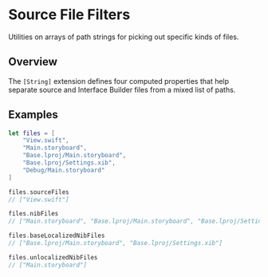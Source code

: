 # Source File Filters

Utilities on arrays of path strings for picking out specific kinds of files.

## Overview

The `[String]` extension defines four computed properties that help separate source and Interface
Builder files from a mixed list of paths.

## Examples

```swift
let files = [
    "View.swift",
    "Main.storyboard",
    "Base.lproj/Main.storyboard",
    "Base.lproj/Settings.xib",
    "Debug/Main.storyboard"
]

files.sourceFiles
// ["View.swift"]

files.nibFiles
// ["Main.storyboard", "Base.lproj/Main.storyboard", "Base.lproj/Settings.xib", "Debug/Main.storyboard"]

files.baseLocalizedNibFiles
// ["Base.lproj/Main.storyboard", "Base.lproj/Settings.xib"]

files.unlocalizedNibFiles
// ["Main.storyboard"]
```
